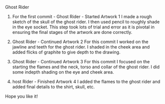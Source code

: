 Ghost Rider

1. For the first commit - Ghost Rider - Started Artwork 1
I made a rough sketch of the skull of the ghost rider. I then used pencil to roughly shade in the eye socket.
This step took lots of trial and error as it is pivotal in ensuring the final stages of the artwork are done correctly.

2. Ghost Rider - Continued Artwork 2
For this commit I worked on the jawline and teeth for the ghost rider. I shaded in the cheek area and added flicks of graphite to give depth to the drawing.

3. Ghost Rider - Continued Artwork 3
For this commit I focused on the starting the flames and the neck, torso and collar of the ghost rider. I did some indepth shading on the eye and cheek area.

4. host Rider - Finished Artwork 4
I added the flames to the ghost rider and added final details to the shirt, skull, etc.

Hope you like it!
